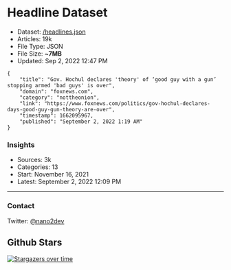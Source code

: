 # Headline Dataset

- Dataset: [/headlines.json](https://raw.githubusercontent.com/fwd/news/master/headlines.json) 
- Articles: 19k
- File Type: JSON
- File Size: ~**7MB**
- Updated: Sep 2, 2022 12:47 PM

```
{
    "title": "Gov. Hochul declares 'theory' of ‘good guy with a gun’ stopping armed 'bad guys' is over",
    "domain": "foxnews.com",
    "category": "nottheonion",
    "link": "https://www.foxnews.com/politics/gov-hochul-declares-days-good-guy-gun-theory-are-over",
    "timestamp": 1662095967,
    "published": "September 2, 2022 1:19 AM"
}
```

### Insights

- Sources: 3k
- Categories: 13
- Start: November 16, 2021
- Latest: September 2, 2022 12:09 PM

---

### Contact 

Twitter: [@nano2dev](https://twitter.com/nano2dev)

## Github Stars

[![Stargazers over time](https://starchart.cc/fwd/news.svg)](https://starchart.cc/fwd/news)

